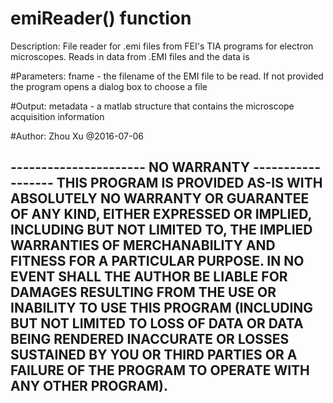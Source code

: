 # emiReader() function
Description:
File reader for .emi files from FEI's TIA programs for electron
microscopes. Reads in data from .EMI files and the data is

#Parameters:
fname - the filename of the EMI file to be read. If not provided
the program opens a dialog box to choose a file

#Output:
metadata - a matlab structure that contains the microscope
acquisition information

#Author: 
Zhou Xu 
@2016-07-06

---------------------- NO WARRANTY ------------------ 
THIS PROGRAM IS PROVIDED AS-IS WITH ABSOLUTELY NO WARRANTY OR GUARANTEE 
OF ANY KIND, EITHER EXPRESSED OR IMPLIED, INCLUDING BUT NOT LIMITED TO, 
THE IMPLIED WARRANTIES OF MERCHANABILITY AND FITNESS FOR A PARTICULAR PURPOSE. 
IN NO EVENT SHALL THE AUTHOR BE LIABLE FOR DAMAGES RESULTING FROM THE USE OR
INABILITY TO USE THIS PROGRAM (INCLUDING BUT NOT LIMITED TO LOSS OF DATA
OR DATA BEING RENDERED INACCURATE OR LOSSES SUSTAINED BY YOU OR THIRD
PARTIES OR A FAILURE OF THE PROGRAM TO OPERATE WITH ANY OTHER PROGRAM).
------------------------------------------------------------------------

